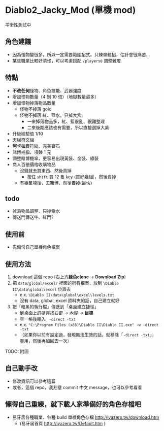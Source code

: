 # Diablo2_Jacky_Mod (單機 mod)

平衡性測試中

## 角色建議
- 因為怪物變很多，所以一定需要範圍招式。只練單體招，估計會很痛苦...
- 某些職業比較好清怪，可以考慮搭配 `/players8` 調整難度

## 特點
- **不改任何**怪物、角色技能、武器強度
- 增加怪物數量（4 到 10 倍）（地獄數量最多）
- 增加怪物掉落物品數量
  - 怪物不掉落 gold
  - 怪物不掉落 紅、藍水，只掉大紫
    - 一來掉落物品多，紅、藍很亂、很難整理
    - 二來後期應該也有需要，所以直接選掉大紫
- 升級經驗值 1/10
- 天梯符文組
- **阿卡拉**賣符紋、完美寶石
- 賭博戒指、項鍊 1 元
- 調整賭博機率，更容易出現黃裝、金裝、綠裝
- 商人百倍價格收購物品
  - 沒錢就去買東西、然後賣掉
    - 按住 `shift` 買 12 隻 key (買好幾組)，然後賣掉
  - 有幾萬塊後，去賭博，然後賣掉(最快)

## todo
- 掉落物品調整、只掉紫水
- 傳送門傳送牛、紅門?


## 使用前
- 先備份自己單機角色檔案

## 使用方法
1. download 這個 repo (右上方**綠色clone** -> **Download Zip**)
2. 把 `data/global/excel/` 裡面的所有檔案，放到 `\Diablo II\data\global\excel` 位置去
    - e.x. `\Diablo II\data\global\excel\levels.txt`
    - 沒有 data, global, excel 資料夾的話，自己建立就好
3. 把「暗黑的執行檔」傳送到「桌面建立捷徑」
    - 到桌面上的捷徑按右鍵 → 內容 → **目標**
    - 空一格後輸入 ` -direct -txt`
    - e.x. `"C:\Program Files (x86)\Diablo II\Diablo II.exe" -w -direct -txt`
    - （如果你以前有設定過，發現無法生效的話，就移除「`-direct -txt`」，套用，然後再加回去一次）

TODO: 附圖

## 自己動手改
- 修改資訊可以參考這篇
- 或者，這個 repo，我刻意 commit 中文 message，也可以參考看看

## 懶得自己重練，就下載人家準備好的角色存檔吧
- 易牙居各種職業、各種 build 單機角色存檔 http://iyazero.tw/download.htm
  - (易牙居首頁 http://iyazero.tw/Default.htm )
